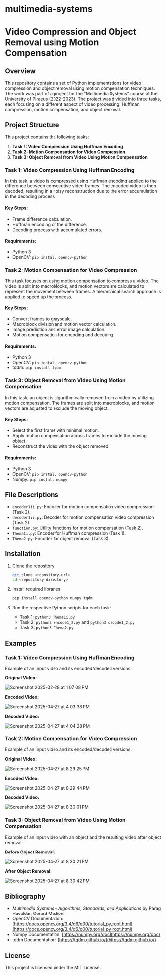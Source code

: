 # multimedia-systems

# Video Compression and Object Removal using Motion Compensation

## Overview

This repository contains a set of Python implementations for video compression and object removal using motion compensation techniques. The work was part of a project for the "Multimedia Systems" course at the University of Piraeus (2022-2023). The project was divided into three tasks, each focusing on a different aspect of video processing: Huffman compression, motion compensation, and object removal.

## Project Structure

This project contains the following tasks:

1. **Task 1: Video Compression Using Huffman Encoding**
2. **Task 2: Motion Compensation for Video Compression**
3. **Task 3: Object Removal from Video Using Motion Compensation**

### Task 1: Video Compression Using Huffman Encoding
In this task, a video is compressed using Huffman encoding applied to the difference between consecutive video frames. The encoded video is then decoded, resulting in a noisy reconstruction due to the error accumulation in the decoding process.

#### Key Steps:
- Frame difference calculation.
- Huffman encoding of the difference.
- Decoding process with accumulated errors.

#### Requirements:
- Python 3
- OpenCV: `pip install opencv-python`
  
### Task 2: Motion Compensation for Video Compression
This task focuses on using motion compensation to compress a video. The video is split into macroblocks, and motion vectors are calculated to represent the movement between frames. A hierarchical search approach is applied to speed up the process.

#### Key Steps:
- Convert frames to grayscale.
- Macroblock division and motion vector calculation.
- Image prediction and error image calculation.
- Motion compensation for encoding and decoding.

#### Requirements:
- Python 3
- OpenCV: `pip install opencv-python`
- tqdm: `pip install tqdm`

### Task 3: Object Removal from Video Using Motion Compensation
In this task, an object is algorithmically removed from a video by utilizing motion compensation. The frames are split into macroblocks, and motion vectors are adjusted to exclude the moving object.

#### Key Steps:
- Select the first frame with minimal motion.
- Apply motion compensation across frames to exclude the moving object.
- Reconstruct the video with the object removed.

#### Requirements:
- Python 3
- OpenCV: `pip install opencv-python`
- Numpy: `pip install numpy`

## File Descriptions

- `encoder1ii.py`: Encoder for motion compensation video compression (Task 2).
- `decoder1ii.py`: Decoder for motion compensation video compression (Task 2).
- `function.py`: Utility functions for motion compensation (Task 2).
- `Thema1i.py`: Encoder for Huffman compression (Task 1).
- `Thema2.py`: Encoder for object removal (Task 3).

## Installation

1. Clone the repository:
   ```bash
   git clone <repository-url>
   cd <repository-directory>
   ```

2. Install required libraries:
   ```bash
   pip install opencv-python numpy tqdm
   ```

3. Run the respective Python scripts for each task:
   - Task 1: `python3 Thema1i.py`
   - Task 2: `python3 encode1_2.py` and `python3 decode1_2.py`
   - Task 3: `python3 Thema2.py`

## Examples

### Task 1: Video Compression Using Huffman Encoding
Example of an input video and its encoded/decoded versions:

**Original Video:**

![Screenshot 2025-02-28 at 1 07 08 PM](https://github.com/user-attachments/assets/780c997d-410a-4d00-9dd1-3a82c6532141)


**Encoded Video:**

![Screenshot 2025-04-27 at 4 03 38 PM](https://github.com/user-attachments/assets/d43d665d-67e8-49a1-a97c-c4564f9d1d0f)

**Decoded Video:**

![Screenshot 2025-04-27 at 4 04 28 PM](https://github.com/user-attachments/assets/a8934c32-5b5f-466d-8b44-bd524ccfab93)


### Task 2: Motion Compensation for Video Compression
Example of an input video and its encoded/decoded versions:

**Original Video:**

![Screenshot 2025-04-27 at 8 29 25 PM](https://github.com/user-attachments/assets/48d44302-e632-4922-b2d8-0e530b36caee)

**Encoded Video:**

![Screenshot 2025-04-27 at 8 29 44 PM](https://github.com/user-attachments/assets/276e7746-537a-41db-ab48-c901f7aa4284)

**Decoded Video:**

![Screenshot 2025-04-27 at 8 30 01 PM](https://github.com/user-attachments/assets/5473290a-48d6-4ba9-818d-6ba5d6eb8ca6)

### Task 3: Object Removal from Video Using Motion Compensation
Example of an input video with an object and the resulting video after object removal:

**Before Object Removal:**

![Screenshot 2025-04-27 at 8 30 21 PM](https://github.com/user-attachments/assets/fea9c515-adc0-4402-9811-4771b31f4a35)

**After Object Removal:**

![Screenshot 2025-04-27 at 8 30 42 PM](https://github.com/user-attachments/assets/5e80d2f7-781f-40d9-b4af-5c6e440b059a)

## Bibliography

- *Multimedia Systems - Algorithms, Standards, and Applications* by Parag Havaldar, Gerard Medioni
- OpenCV Documentation: [https://docs.opencv.org/3.4/d6/d00/tutorial_py_root.html](https://docs.opencv.org/3.4/d6/d00/tutorial_py_root.html)
- Numpy Documentation: [https://numpy.org/doc](https://numpy.org/doc)
- tqdm Documentation: [https://tqdm.github.io/](https://tqdm.github.io/)

## License

This project is licensed under the MIT License.
